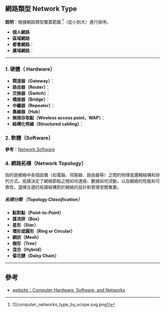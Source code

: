 ## 網路類型 Network Type
**說明**：根據網路類型覆蓋範圍 [^1]（從小到大）進行排序。
- **個人網路**
- **區域網路**
- **都會網路**：
- **廣域網路**：

---
### 1. 硬體（ Hardware）
- **閘道器（Gateway）**： 
- **路由器（Router）**：
- **交換器（Switch）**：
- **橋接器（Bridge）**：
- **中繼器（Repeater）**：
- **集線器（Hub）**
- **無限存取點（Wireless access point，WAP）**：
- **結構化佈線（Structured cabling）**：

### 2. 軟體（Software）
**參考**：[Network Software](https://www.spiceworks.com/tech/networking/articles/what-is-network-software/)

### 4. 網路拓樸（Network Topology）
指的是網絡中各個設備（如電腦、伺服器、路由器等）之間的物理或邏輯結構和排列方式。拓撲決定了網絡節點之間如何連接、數據如何流動，以及網絡的性能和可靠性。選擇合適的拓撲結構對於網絡的設計和管理至關重要。

##### 拓樸分類 （Topology Classification）
- **點對點（Point-to-Point）**
- **匯流排（Bus）**
- **星形（Star）**
- **環形或圓形（Ring or Circular）**
- **網狀（Mesh）**
- **樹形（Tree）**
- **混合（Hybrid）**
- **菊花鏈（Daisy Chain）**

---

## 參考

- [website：Computer Hardware, Software, and Networks](https://open.ocolearnok.org/informationsystems/chapter/chapter-2-computer-hardware-software-and-networks/)


[^1]:![[computer_networks_type_by_scope.svg.png]]